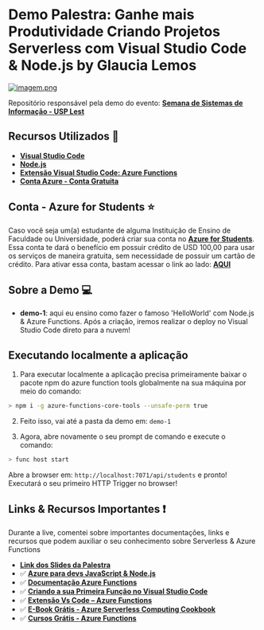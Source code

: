 # Demo Palestra: Ganhe mais Produtividade Criando Projetos Serverless com Visual Studio Code & Node.js by Glaucia Lemos

[![imagem.png](https://i.postimg.cc/Jn1wKxwm/imagem.png)](https://postimg.cc/Lq008z60)

Repositório responsável pela demo do evento: **[Semana de Sistemas de Informação - USP Lest](http://ssi.dasiusp.com)**

## Recursos Utilizados 🚀

- **[Visual Studio Code](https://code.visualstudio.com/?WT.mc_id=ssiuspserverless-github-gllemos)**
- **[Node.js](https://nodejs.org/en/)**
- **[Extensão Visual Studio Code: Azure Functions](https://marketplace.visualstudio.com/items?itemName=ms-azuretools.vscode-azurefunctions&WT.mc_id=ssiuspserverless-github-gllemos)**
- **[Conta Azure - Conta Gratuita](https://azure.microsoft.com/free/?WT.mc_id=ssiuspserverless-github-gllemos)**

## Conta - Azure for Students ⭐️

Caso você seja um(a) estudante de alguma Instituição de Ensino de Faculdade ou Universidade, poderá criar sua conta no **[Azure for Students](https://azure.microsoft.com/pt-br/free/students/?WT.mc_id=ssiuspserverless-github-gllemos)**. Essa conta te dará o benefício em possuir crédito de USD 100,00 para usar os serviços de maneira gratuita, sem necessidade de possuir um cartão de crédito. Para ativar essa conta, bastam acessar o link ao lado: **[AQUI](https://azure.microsoft.com/pt-br/free/students/?WT.mc_id=ssiuspserverless-github-gllemos)**

## Sobre a Demo 💻

- **demo-1**: aqui eu ensino como fazer o famoso 'HelloWorld' com Node.js & Azure Functions. Após a criação, iremos realizar o deploy no Visual Studio Code direto para a nuvem!

## Executando localmente a aplicação

1. Para executar localmente a aplicação precisa primeiramente baixar o pacote npm do azure function tools globalmente na sua máquina por meio do comando:

```bash
> npm i -g azure-functions-core-tools --unsafe-perm true
```

2. Feito isso, vai até a pasta da demo em: `demo-1`

3. Agora, abre novamente o seu prompt de comando e execute o comando:

```bash
> func host start
```

Abre a browser em: `http://localhost:7071/api/students` e pronto! Executará o seu primeiro HTTP Trigger no browser!

## Links & Recursos Importantes ❗️

Durante a live, comentei sobre importantes documentações, links e recursos que podem auxiliar o seu conhecimento sobre Serverless & Azure Functions

- **[Link dos Slides da Palestra](https://aka.ms/AA5u7ek)**
- ✅ **[Azure para devs JavaScript & Node.js](https://docs.microsoft.com/pt-br/javascript/azure/?WT.mc_id=ssiuspserverless-github-gllemos&view=azure-node-latest)**
- ✅ **[Documentação Azure Functions](https://docs.microsoft.com/pt-br/azure/azure-functions/?WT.mc_id=ssiuspserverless-github-gllemos)**
- ✅ **[Criando a sua Primeira Função no Visual Studio Code](https://docs.microsoft.com/pt-br/azure/azure-functions/functions-create-first-function-vs-code?WT.mc_id=ssiuspserverless-github-gllemos)**
- ✅ **[Extensão Vs Code – Azure Functions](https://marketplace.visualstudio.com/items?itemName=ms-azuretools.vscode-azurefunctions&WT.mc_id=ssiuspserverless-github-gllemos)**
- ✅ **[E-Book Grátis - Azure Serverless Computing Cookbook](https://azure.microsoft.com/pt-br/resources/azure-serverless-computing-cookbook/?WT.mc_id=ssiuspserverless-github-gllemos)**
- ✅ **[Cursos Grátis - Azure Functions](https://docs.microsoft.com/pt-br/learn/paths/create-serverless-applications/?WT.mc_id=ssiuspserverless-github-gllemos)**
